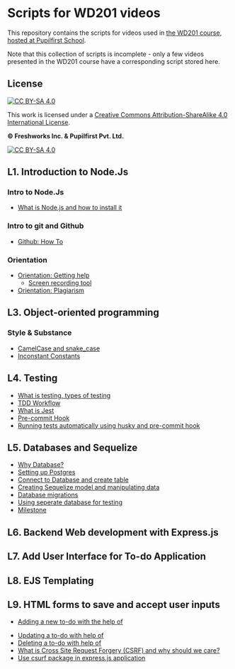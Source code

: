 # Scripts for WD201 videos

This repository contains the scripts for videos used in [the WD201 course, hosted at Pupilfirst School](https://www.pupilfirst.school/courses/123/curriculum).

Note that this collection of scripts is incomplete - only a few videos presented in the WD201 course have a corresponding script stored here.

## License

[![CC BY-SA 4.0][cc-by-sa-shield]][cc-by-sa]

This work is licensed under a
[Creative Commons Attribution-ShareAlike 4.0 International License][cc-by-sa].

**&copy; Freshworks Inc. & Pupilfirst Pvt. Ltd.**

[![CC BY-SA 4.0][cc-by-sa-image]][cc-by-sa]

[cc-by-sa]: http://creativecommons.org/licenses/by-sa/4.0/
[cc-by-sa-image]: https://licensebuttons.net/l/by-sa/4.0/88x31.png
[cc-by-sa-shield]: https://img.shields.io/badge/License-CC%20BY--SA%204.0-lightgrey.svg

## L1. Introduction to Node.Js

### Intro to Node.Js
- [What is Node.js and how to install it](./introduction-to-nodejs/what-is-node-js-with-installation/README.md)
### Intro to git and Github

- [Github: How To](./get-started-with-git-and-github/github-how-to)

### Orientation

- [Orientation: Getting help](./get-started-with-git-and-github/getting-help)
  - [Screen recording tool](./get-started-with-git-and-github/getting-help/screen-recording.md)
- [Orientation: Plagiarism](./get-started-with-git-and-github/plagiarism)

## L3. Object-oriented programming

### Style & Substance

- [CamelCase and snake_case](./object-oriented-programming/camel-case-and-snake-case)
- [Inconstant Constants](./object-oriented-programming/inconstant-constants)


## L4. Testing

- [What is testing, types of testing](./testing/README.md)
- [TDD Workflow](./tdd/README.md)
- [What is Jest](./jest/README.md)
- [Pre-commit Hook](./git/hooks/README.md)
- [Running tests automatically using husky and pre-commit hook](./husky-precommit-hook/README.md)


## L5. Databases and Sequelize

- [Why Database?](./databases/why-database/README.md)
- [Setting up Postgres](./databases/setting-up-postgres/README.md)
- [Connect to Database and create table](./databases/connect-to-db/README.md)
- [Creating Sequelize model and manipulating data](./databases/creating-sequelize-models/README.md)
- [Database migrations](./databases/migrations/README.md)
- [Using seperate database for testing](./databases/separate-db/README.md)
- [Milestone](./databases/milestone/README.md)


## L6. Backend Web development with Express.js



## L7. Add User Interface for To-do Application


## L8. EJS Templating


## L9.  HTML forms to save and accept user inputs

- [Adding a new to-do with the help of <form>](./html-forms/add-new-todo/README.md)
- [Updating a to-do with help of <form>](./html-forms/updating-todo/README.md)
- [Deleting a to-do with help of <form>](./html-forms/delete-todo/README.md)
- [What is Cross Site Request Forgery (CSRF) and why should we care?](./html-forms/why-csrf/README.md)
- [Use csurf package in express.js application](./html-forms/use-csurf/README.md)
